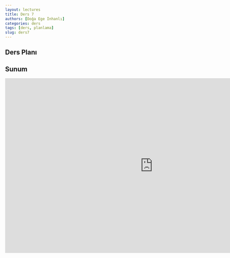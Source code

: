 ```yaml
---
layout: lectures
title: Ders 7
authors: [Doğa Ege İnhanlı]
categories: ders
tags: [ders, planlama]
slug: ders7
---
```



## Ders Planı

## Sunum
<iframe src="https://docs.google.com/presentation/d/1mEIU9BPCCz8H2o5r3vEIdi7Bw6dJTTU-dpyYa7f8nLU/embed?start=false&loop=false&delayms=3000" frameborder="0" width="960" height="569" allowfullscreen="true" mozallowfullscreen="true" webkitallowfullscreen="true"></iframe>

